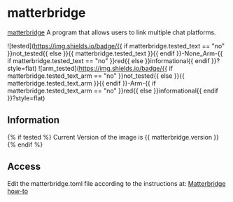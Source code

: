 # matterbridge

[matterbridge](https://github.com/42wim/matterbridge) A program that allows users to link multiple chat platforms.

![tested](https://img.shields.io/badge/{{ if matterbridge.tested_text == "no" }}not_tested{{ else }}{{ matterbridge.tested_text }}{{ endif }}-None_Arm-{{ if matterbridge.tested_text == "no" }}red{{ else }}informational{{ endif }}?style=flat)
![arm_tested](https://img.shields.io/badge/{{ if matterbridge.tested_text_arm == "no" }}not_tested{{ else }}{{ matterbridge.tested_text_arm }}{{ endif }}-Arm-{{ if matterbridge.tested_text_arm == "no" }}red{{ else }}informational{{ endif }}?style=flat)

## Information

{% if tested %}
Current Version of the image is {{ matterbridge.version }}
{% endif %}

## Access

Edit the matterbridge.toml file according to the instructions at:
[Matterbridge how-to](https://github.com/42wim/matterbridge/wiki/How-to-create-your-config)
